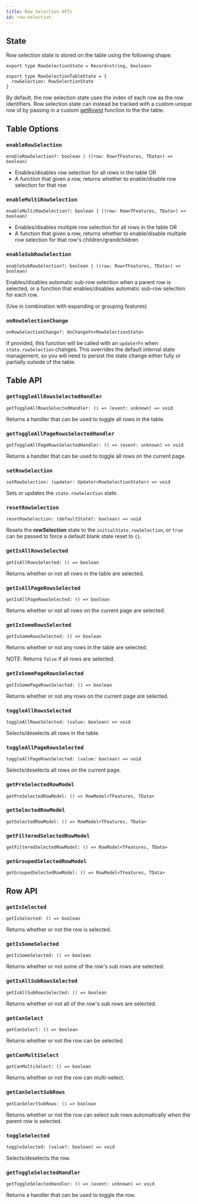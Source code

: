 ```yaml
---
title: Row Selection APIs
id: row-selection
---
```


## State

Row selection state is stored on the table using the following shape:

```tsx
export type RowSelectionState = Record<string, boolean>

export type RowSelectionTableState = {
  rowSelection: RowSelectionState
}
```

By default, the row selection state uses the index of each row as the row identifiers. Row selection state can instead be tracked with a custom unique row id by passing in a custom [getRowId](../../../api/core/table.md#getrowid) function to the the table.

## Table Options

### `enableRowSelection`

```tsx
enableRowSelection?: boolean | ((row: Row<TFeatures, TData>) => boolean)
```

- Enables/disables row selection for all rows in the table OR
- A function that given a row, returns whether to enable/disable row selection for that row

### `enableMultiRowSelection`

```tsx
enableMultiRowSelection?: boolean | ((row: Row<TFeatures, TData>) => boolean)
```

- Enables/disables multiple row selection for all rows in the table OR
- A function that given a row, returns whether to enable/disable multiple row selection for that row's children/grandchildren

### `enableSubRowSelection`

```tsx
enableSubRowSelection?: boolean | ((row: Row<TFeatures, TData>) => boolean)
```

Enables/disables automatic sub-row selection when a parent row is selected, or a function that enables/disables automatic sub-row selection for each row.

(Use in combination with expanding or grouping features)

### `onRowSelectionChange`

```tsx
onRowSelectionChange?: OnChangeFn<RowSelectionState>
```

If provided, this function will be called with an `updaterFn` when `state.rowSelection` changes. This overrides the default internal state management, so you will need to persist the state change either fully or partially outside of the table.

## Table API

### `getToggleAllRowsSelectedHandler`

```tsx
getToggleAllRowsSelectedHandler: () => (event: unknown) => void
```

Returns a handler that can be used to toggle all rows in the table.

### `getToggleAllPageRowsSelectedHandler`

```tsx
getToggleAllPageRowsSelectedHandler: () => (event: unknown) => void
```

Returns a handler that can be used to toggle all rows on the current page.

### `setRowSelection`

```tsx
setRowSelection: (updater: Updater<RowSelectionState>) => void
```

Sets or updates the `state.rowSelection` state.

### `resetRowSelection`

```tsx
resetRowSelection: (defaultState?: boolean) => void
```

Resets the **rowSelection** state to the `initialState.rowSelection`, or `true` can be passed to force a default blank state reset to `{}`.

### `getIsAllRowsSelected`

```tsx
getIsAllRowsSelected: () => boolean
```

Returns whether or not all rows in the table are selected.

### `getIsAllPageRowsSelected`

```tsx
getIsAllPageRowsSelected: () => boolean
```

Returns whether or not all rows on the current page are selected.

### `getIsSomeRowsSelected`

```tsx
getIsSomeRowsSelected: () => boolean
```

Returns whether or not any rows in the table are selected.

NOTE: Returns `false` if all rows are selected.

### `getIsSomePageRowsSelected`

```tsx
getIsSomePageRowsSelected: () => boolean
```

Returns whether or not any rows on the current page are selected.

### `toggleAllRowsSelected`

```tsx
toggleAllRowsSelected: (value: boolean) => void
```

Selects/deselects all rows in the table.

### `toggleAllPageRowsSelected`

```tsx
toggleAllPageRowsSelected: (value: boolean) => void
```

Selects/deselects all rows on the current page.

### `getPreSelectedRowModel`

```tsx
getPreSelectedRowModel: () => RowModel<TFeatures, TData>
```

### `getSelectedRowModel`

```tsx
getSelectedRowModel: () => RowModel<TFeatures, TData>
```

### `getFilteredSelectedRowModel`

```tsx
getFilteredSelectedRowModel: () => RowModel<TFeatures, TData>
```

### `getGroupedSelectedRowModel`

```tsx
getGroupedSelectedRowModel: () => RowModel<TFeatures, TData>
```

## Row API

### `getIsSelected`

```tsx
getIsSelected: () => boolean
```

Returns whether or not the row is selected.

### `getIsSomeSelected`

```tsx
getIsSomeSelected: () => boolean
```

Returns whether or not some of the row's sub rows are selected.

### `getIsAllSubRowsSelected`

```tsx
getIsAllSubRowsSelected: () => boolean
```

Returns whether or not all of the row's sub rows are selected.

### `getCanSelect`

```tsx
getCanSelect: () => boolean
```

Returns whether or not the row can be selected.

### `getCanMultiSelect`

```tsx
getCanMultiSelect: () => boolean
```

Returns whether or not the row can multi-select.

### `getCanSelectSubRows`

```tsx
getCanSelectSubRows: () => boolean
```

Returns whether or not the row can select sub rows automatically when the parent row is selected.

### `toggleSelected`

```tsx
toggleSelected: (value?: boolean) => void
```

Selects/deselects the row.

### `getToggleSelectedHandler`

```tsx
getToggleSelectedHandler: () => (event: unknown) => void
```

Returns a handler that can be used to toggle the row.
